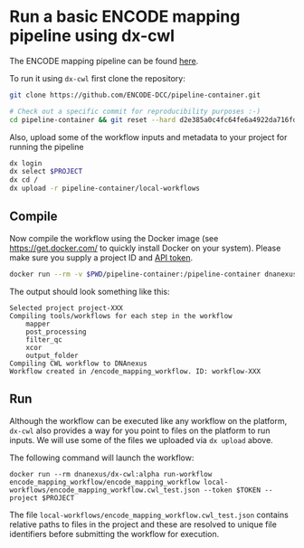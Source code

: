 # Run a basic ENCODE mapping pipeline using dx-cwl

The ENCODE mapping pipeline can be found [here](https://github.com/ENCODE-DCC/pipeline-container/tree/master/local-workflows).

To run it using `dx-cwl` first clone the repository:

```bash
git clone https://github.com/ENCODE-DCC/pipeline-container.git

# Check out a specific commit for reproducibility purposes :-)
cd pipeline-container && git reset --hard d2e385a0c4fc64fe6a4922da716fdcfddf186950 && cd ..
```

Also, upload some of the workflow inputs and metadata to your project for running the pipeline

```bash
dx login
dx select $PROJECT
dx cd /
dx upload -r pipeline-container/local-workflows
```


## Compile

Now compile the workflow using the Docker image (see https://get.docker.com/ to quickly install Docker on your system). Please make sure you supply a project ID and [API token](https://wiki.dnanexus.com/Command-Line-Client/Login-and-Logout#Authentication-Tokens).

```bash
docker run --rm -v $PWD/pipeline-container:/pipeline-container dnanexus/dx-cwl:alpha compile-workflow /pipeline-container/local-workflows/encode_mapping_workflow.cwl --token $TOKEN --project $PROJECT
```

The output should look something like this:

```
Selected project project-XXX
Compiling tools/workflows for each step in the workflow
    mapper
    post_processing
    filter_qc
    xcor
    output_folder
Compiling CWL workflow to DNAnexus
Workflow created in /encode_mapping_workflow. ID: workflow-XXX
```

## Run

Although the workflow can be executed like any workflow on the platform, `dx-cwl` also provides a way for you point to files on the platform to run inputs.  We will use some of the files we uploaded via `dx upload` above.

The following command will launch the workflow:

```
docker run --rm dnanexus/dx-cwl:alpha run-workflow encode_mapping_workflow/encode_mapping_workflow local-workflows/encode_mapping_workflow.cwl_test.json --token $TOKEN --project $PROJECT
```

The file `local-workflows/encode_mapping_workflow.cwl_test.json` contains relative paths to files in the project and these are resolved to unique file identifiers before submitting the workflow for execution.
